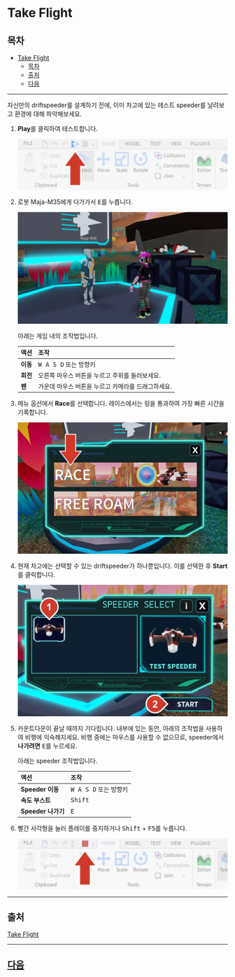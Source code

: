 # Take Flight

## 목차
- [Take Flight](#take-flight)
  - [목차](#목차)
  - [출처](#출처)
  - [다음](#다음)

---

자신만의 driftspeeder를 설계하기 전에, 이미 차고에 있는 테스트 speeder를 날려보고 환경에 대해 파악해보세요.

1. **Play**를 클릭하여 테스트합니다.

   <img src="../img/05_03_Take_Flight/play-button.png.webp" />

2. 로봇 Maja-M35에게 다가가서 <kbd>E</kbd>를 누릅니다.

   <img src="../img/05_03_Take_Flight/interact-robot.jpeg.webp" />

   아래는 게임 내의 조작법입니다.

   <table>
   <thead>
      <tr>
      <th>액션</th>
      <th>조작</th>
      </tr>
   </thead>
   <tbody>
      <tr>
      <td><b>이동</b></td>
      <td><kbd>W A S D</kbd> 또는 방향키</td>
      </tr>
      <tr>
      <td><b>회전</b></td>
      <td>오른쪽 마우스 버튼을 누르고 주위를 둘러보세요.</td>
      </tr>
      <tr>
      <td><b>팬</b></td>
      <td>가운데 마우스 버튼을 누르고 카메라를 드래그하세요.</td>
      </tr>
   </tbody>
   </table>

3. 메뉴 옵션에서 **Race**를 선택합니다. 레이스에서는 링을 통과하여 가장 빠른 시간을 기록합니다.

   <img src="../img/05_03_Take_Flight/select-race.jpeg.webp" />

4. 현재 차고에는 선택할 수 있는 driftspeeder가 하나뿐입니다. 이를 선택한 후 **Start**를 클릭합니다.

   <img src="../img/05_03_Take_Flight/show-selection-gui.jpeg.webp" />

5. 카운트다운이 끝날 때까지 기다립니다. 내부에 있는 동안, 아래의 조작법을 사용하여 비행에 익숙해지세요. 비행 중에는 마우스를 사용할 수 없으므로, speeder에서 **나가려면** <kbd>E</kbd>를 누르세요.

   아래는 speeder 조작법입니다.

   <table>
   <thead>
      <tr>
      <th>액션</th>
      <th>조작</th>
      </tr>
   </thead>
   <tbody>
      <tr>
      <td><b>Speeder 이동</b></td>
      <td><kbd>W A S D</kbd> 또는 방향키</td>
      </tr>
      <tr>
      <td><b>속도 부스트</b></td>
      <td><kbd>Shift</kbd></td>
      </tr>
      <tr>
      <td><b>Speeder 나가기</b></td>
      <td><kbd>E</kbd></td>
      </tr>
   </tbody>
   </table>

6. 빨간 사각형을 눌러 플레이를 중지하거나 <kbd>Shift</kbd> + <kbd>F5</kbd>를 누릅니다.

   <img src="../img/05_03_Take_Flight/stop-button.png.webp" />

---
## 출처
[Take Flight](https://create.roblox.com/docs/ko-kr/education/build-it-play-it-galactic-speedway/take-flight)

---
## [다음](05_04_Designing_Your_Speeder.md)
